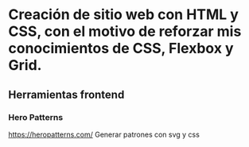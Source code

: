 # Creación de sitio web con HTML y CSS, con el motivo de reforzar mis conocimientos de CSS, Flexbox y Grid.

## Herramientas frontend

### Hero Patterns
https://heropatterns.com/
Generar patrones con svg y css